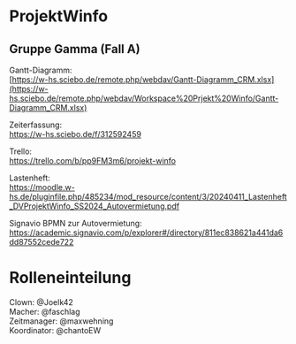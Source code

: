 # ProjektWinfo
## Gruppe Gamma (Fall A)

Gantt-Diagramm:  
[https://w-hs.sciebo.de/remote.php/webdav/Gantt-Diagramm_CRM.xlsx](https://w-hs.sciebo.de/remote.php/webdav/Workspace%20Prjekt%20Winfo/Gantt-Diagramm_CRM.xlsx)  
   
Zeiterfassung:  
https://w-hs.sciebo.de/f/312592459  

Trello:  
https://trello.com/b/pp9FM3m6/projekt-winfo  

Lastenheft:  
https://moodle.w-hs.de/pluginfile.php/485234/mod_resource/content/3/20240411_Lastenheft_DVProjektWinfo_SS2024_Autovermietung.pdf  

Signavio BPMN zur Autovermietung:  
[https://academic.signavio.com/p/explorer#/directory/811ec838621a441da6dd87552cede722 ](https://academic.signavio.com/p/explorer#)    

# Rolleneinteilung

Clown: @Joelk42   
Macher: @faschlag  
Zeitmanager: @maxwehning  
Koordinator: @chantoEW  
